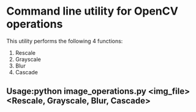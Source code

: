 # Command line utility for OpenCV operations
This utility performs the following 4 functions:
1. Rescale
2. Grayscale
3. Blur
4. Cascade

## Usage:python image_operations.py <img_file> <Rescale, Grayscale, Blur, Cascade>
